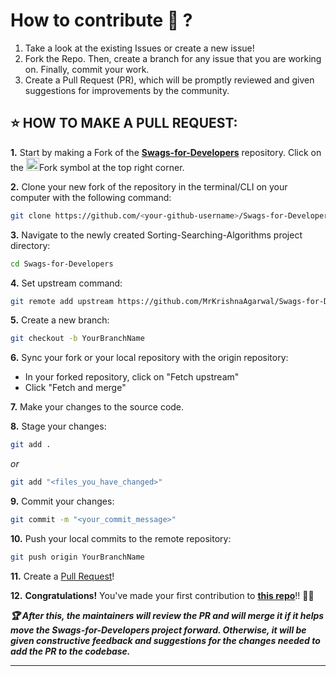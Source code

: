 # How to contribute 🤔 ?
1. Take a look at the existing Issues or create a new issue! 
2. Fork the Repo. Then, create a branch for any issue that you are working on. Finally, commit your work.
3. Create a Pull Request (PR), which will be promptly reviewed and given suggestions for improvements by the community.





## ⭐ HOW TO MAKE A PULL REQUEST:

**1.** Start by making a Fork of the [**Swags-for-Developers**](https://github.com/MrKrishnaAgarwal/Swags-for-Developers) repository. Click on the <a href="https://github.com/MrKrishnaAgarwal/Swags-for-Developers/fork"><img src="https://i.imgur.com/G4z1kEe.png" height="21" width="21"></a>Fork symbol at the top right corner.

**2.** Clone your new fork of the repository in the terminal/CLI on your computer with the following command:

```bash
git clone https://github.com/<your-github-username>/Swags-for-Developers
```

**3.** Navigate to the newly created Sorting-Searching-Algorithms project directory:

```bash
cd Swags-for-Developers
```

**4.** Set upstream command:

```bash
git remote add upstream https://github.com/MrKrishnaAgarwal/Swags-for-Developers.git
```

**5.** Create a new branch:

```bash
git checkout -b YourBranchName
```

**6.** Sync your fork or your local repository with the origin repository:

- In your forked repository, click on "Fetch upstream"
- Click "Fetch and merge"

**7.** Make your changes to the source code.

**8.** Stage your changes:

```bash
git add .
```

_or_

```bash
git add "<files_you_have_changed>"
```

**9.** Commit your changes:

```bash
git commit -m "<your_commit_message>"
```

**10.** Push your local commits to the remote repository:

```bash
git push origin YourBranchName
```

**11.** Create a [Pull Request](https://help.github.com/en/github/collaborating-with-issues-and-pull-requests/creating-a-pull-request)!

**12.** **Congratulations!** You've made your first contribution to [**this repo**](https://github.com/MrKrishnaAgarwal/Swags-for-Developers)!! 🙌🏼

**_:trophy: After this, the maintainers will review the PR and will merge it if it helps move the Swags-for-Developers project forward. Otherwise, it will be given constructive feedback and suggestions for the changes needed to add the PR to the codebase._**

---
